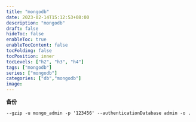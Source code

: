 ```yaml
---
title: "mongodb"
date: 2023-02-14T15:12:53+08:00
description: "mongodb"
draft: false
hideToc: false
enableToc: true
enableTocContent: false
tocFolding: false
tocPosition: inner
tocLevels: ["h2", "h3", "h4"]
tags: ["mongodb"]
series: ["mongodb"]
categories: ["db","mongodb"]
image:
---
```

**备份**
```
--gzip -u mongo_admin -p '123456' --authenticationDatabase admin -o .
```